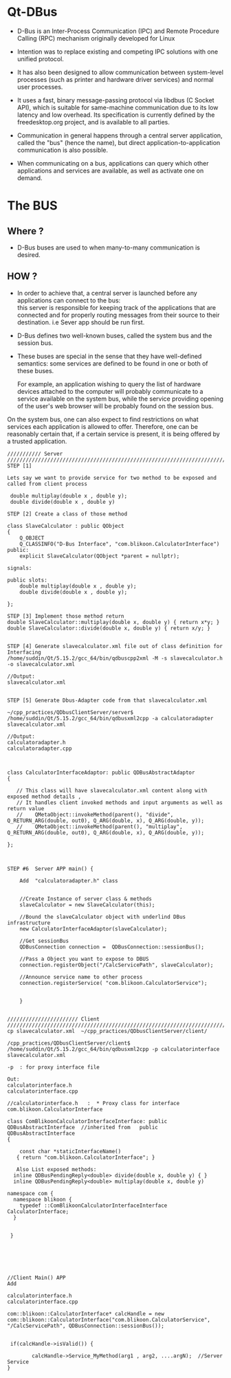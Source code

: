 #  Qt-DBus

* D-Bus is an Inter-Process Communication (IPC) and Remote Procedure Calling (RPC) mechanism originally developed for Linux 
* Intention was to replace existing and competing IPC solutions with one unified protocol. 

* It has also been designed to allow communication between system-level processes (such as printer and hardware driver services) and normal user processes.

* It uses a fast, binary message-passing protocol via libdbus (C Socket API), 
  which is suitable for same-machine communication due to its low latency and low overhead. 
  Its specification is currently defined by the freedesktop.org project, and is available to all parties.

* Communication in general happens through a central server application, called the "bus" (hence the name), 
  but direct application-to-application communication is also possible. 

* When communicating on a bus, applications can query which other applications and services are available, as well as activate one on demand.


# The BUS

## Where ?

* D-Bus buses are used to when many-to-many communication is desired.

## HOW ?
* In order to achieve that, a central server is launched before any applications can connect to the bus:   
  this server is responsible for keeping track of the applications that are connected and for properly routing messages from their source to their destination.
  i.e Sever app should be run first.
  
  
 *  D-Bus defines two well-known buses, called the system bus and the session bus. 
 
 * These buses are special in the sense that they have well-defined semantics: some services are defined to be found in one or both of these buses.

   For example, an application wishing to query the list of hardware devices attached to the computer will probably communicate to a service available on the system bus, while the service providing opening of the user's web browser will be probably found on the session bus.

On the system bus, one can also expect to find restrictions on what services each application is allowed to offer. Therefore, one can be reasonably certain that, if a certain service is present, it is being offered by a trusted application.





```
/////////// Server ////////////////////////////////////////////////////////////////////////////////////////
STEP [1] 

Lets say we want to provide service for two method to be exposed and called from client process 

 double multiplay(double x , double y);
 double divide(double x , double y)
 
STEP [2] Create a class of those method

class SlaveCalculator : public QObject
{
    Q_OBJECT
    Q_CLASSINFO("D-Bus Interface", "com.blikoon.CalculatorInterface")
public:
    explicit SlaveCalculator(QObject *parent = nullptr);

signals:

public slots:
    double multiplay(double x , double y);
    double divide(double x , double y);

};

STEP [3] Implement those method return 
double SlaveCalculator::multiplay(double x, double y) { return x*y; }
double SlaveCalculator::divide(double x, double y) { return x/y; }


STEP [4] Generate slavecalculator.xml file out of class definition for Interfacing 
/home/suddin/Qt/5.15.2/gcc_64/bin/qdbuscpp2xml -M -s slavecalculator.h -o slavecalculator.xml

//Output:
slavecalculator.xml


STEP [5] Generate Dbus-Adapter code from that slavecalculator.xml

~/cpp_practices/QDbusClientServer/server$ /home/suddin/Qt/5.15.2/gcc_64/bin/qdbusxml2cpp -a calculatoradapter slavecalculator.xml 

//Output:
calculatoradapter.h
calculatoradapter.cpp



class CalculatorInterfaceAdaptor: public QDBusAbstractAdaptor
{

   // This class will have slavecalculator.xml content along with exposed method details , 
   // It handles client invoked methods and input arguments as well as return value
   //    QMetaObject::invokeMethod(parent(), "divide", Q_RETURN_ARG(double, out0), Q_ARG(double, x), Q_ARG(double, y));
   //    QMetaObject::invokeMethod(parent(), "multiplay", Q_RETURN_ARG(double, out0), Q_ARG(double, x), Q_ARG(double, y));

};



STEP #6  Server APP main() {

    Add  "calculatoradapter.h" class


    //Create Instance of server class & methods
    slaveCalculator = new SlaveCalculator(this);

    //Bound the slaveCalculator object with underlind DBus infrastructure
    new CalculatorInterfaceAdaptor(slaveCalculator);

    //Get sessionBus 
    QDBusConnection connection =  QDBusConnection::sessionBus();

    //Pass a Object you want to expose to DBUS
    connection.registerObject("/CalcServicePath", slaveCalculator);

    //Announce service name to other process
    connection.registerService( "com.blikoon.CalculatorService");
    
    
    }
    
    
/////////////////////// Client /////////////////////////////////////////////////////////////////////////////////////
cp slavecalculator.xml  ~/cpp_practices/QDbusClientServer/client/

/cpp_practices/QDbusClientServer/client$ /home/suddin/Qt/5.15.2/gcc_64/bin/qdbusxml2cpp -p calculatorinterface slavecalculator.xml 

-p  : for proxy interface file

Out:
calculatorinterface.h
calculatorinterface.cpp

//calculatorinterface.h   :  * Proxy class for interface com.blikoon.CalculatorInterface  

class ComBlikoonCalculatorInterfaceInterface: public QDBusAbstractInterface  //inherited from   public QDBusAbstractInterface
{

    const char *staticInterfaceName()
   { return "com.blikoon.CalculatorInterface"; }
   
   Also List exposed methods:
  inline QDBusPendingReply<double> divide(double x, double y) { }
  inline QDBusPendingReply<double> multiplay(double x, double y)

namespace com {
  namespace blikoon {
    typedef ::ComBlikoonCalculatorInterfaceInterface CalculatorInterface;
  }
  
  
 }
  
  




//Client Main() APP 
Add 

calculatorinterface.h
calculatorinterface.cpp

com::blikoon::CalculatorInterface* calcHandle = new com::blikoon::CalculatorInterface("com.blikoon.CalculatorService", "/CalcServicePath", QDBusConnection::sessionBus());


 if(calcHandle->isValid()) {
        
        calcHandle->Service_MyMethod(arg1 , arg2, ....argN);  //Server Service
}


```
  

